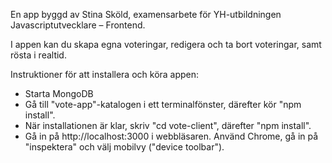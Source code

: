 En app byggd av Stina Sköld, examensarbete för YH-utbildningen Javascriptutvecklare – Frontend.

I appen kan du skapa egna voteringar, redigera och ta bort voteringar, samt rösta i realtid.

Instruktioner för att installera och köra appen:

- Starta MongoDB
- Gå till "vote-app"-katalogen i ett terminalfönster, därefter kör "npm install".
- När installationen är klar, skriv "cd vote-client", därefter "npm install".
- Gå in på http://localhost:3000 i webbläsaren. Använd Chrome, gå in på "inspektera" och välj mobilvy ("device toolbar").
